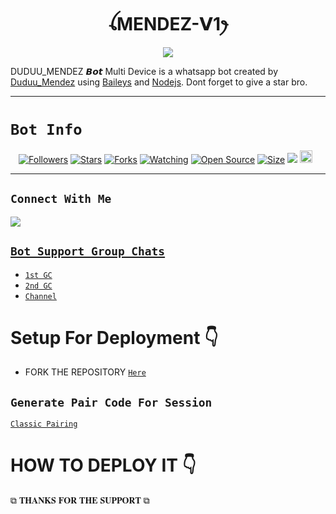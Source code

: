  

<h1 align="center">ꪶMENDEZ-𝗩1ꫂ<br></h1>
<p align="center">
<img src="https://telegra.ph/file/abf6c41b862aee9d0ddec.jpg" />
</p>

<p align="center">

DUDUU_MENDEZ 𝘽𝙤𝙩 Multi Device is a whatsapp bot created by <a href="https://github.com/DuduumendezBackup" target="_blank">Duduu_Mendez</a> using <a href="https://github.com/adiwajshing/Baileys" target="_blank">Baileys</a> and <a href="https://github.com/nodejs" target="_blank">Nodejs</a>. Dont forget to give a star bro.
</p>



------

# ```Bot Info```
<p align="center">
<a href="https://github.com/DuduumendezBackup/followers"><img title="Followers" src="https://img.shields.io/github/followers/DuduumendezBackup?color=red&style=flat-square"></a>
<a href="https://github.com/DuduumendezBackup/MENDEZ-V1/stargazers/"><img title="Stars" src="https://img.shields.io/github/stars/DuduumendezBackup/MENDEZ-V1?color=blue&style=flat-square"></a>
<a href="https://github.com/DuduumendezBackup/MENDEZ-V1/network/members"><img title="Forks" src="https://img.shields.io/github/forks/DuduumendezBackup/MENDEZ-V1?color=red&style=flat-square"></a>
<a href="https://github.com/DuduumendezBackup/MENDEZ-V1/watchers"><img title="Watching" src="https://img.shields.io/github/watchers/DuduumendezBackup/MENDEZ-V1?label=Watchers&color=blue&style=flat-square"></a>
<a href="https://github.com/DuduumendezBackup/MENDEZ-V1"><img title="Open Source" src="https://img.shields.io/badge/Author-Mendez%20Bot%20Inc.-red?v=103"></a>
<a href="https://github.com/DuduumendezBackup/MENDEZ-V1"><img title="Size" src="https://img.shields.io/github/repo-size/DuduumendezBackup/MENDEZ-V1?style=flat-square&color=green"></a>
<a href="https://hits.seeyoufarm.com"><img src="https://hits.seeyoufarm.com/api/count/incr/badge.svg?url=https%3A%2F%2Fgithub.com%DuduumendezBackup%2FMENDEZ-V1&count_bg=%2379C83D&title_bg=%23555555&icon=probot.svg&icon_color=%2300FF6D&title=hits&edge_flat=false"/></a>
<a href="https://github.com/DuduumendezBackup/MENDEZ-V1/graphs/commit-activity"><img height="20" src="https://img.shields.io/badge/Maintained%3F-yes-green.svg"></a>&nbsp;&nbsp;
</p>
<p align='center'>
    </p>

-------

## ```Connect With Me```
<p align="center">

<a href="https://chat.whatsapp.com/EPSGKau0IVi7J5lyOJO7Jk"><img src="https://img.shields.io/badge/WhatsApp ?style=for-the-badge&logo=whatsapp&logoColor=white&link=httpshttps://chat.whatsapp.com/EPwSGKau0IVi7J5lyOJO7Jk" /><br>


## ```Bot Support Group Chats```

- [`1st GC`](https://chat.whatsapp.com/LlCjedKuIJZD0sHYsKoTqr)
- [`2nd GC`](https://chat.whatsapp.com/LlCjedKuIJZD0sHYsKoTqr)
- [`Channel`](https://whatsapp.com/channel/0029VacgCaPKmCPGmTmrnT)



# Setup For Deployment 👇

- FORK THE REPOSITORY [`Here`](https://github.com/DuduumendezBackup/MENDEZ-V1/fork)

## `Generate Pair Code For Session`

[`Classic Pairing`](https://replit.com/@nicksoniaudax5/Classic-Pairing-2?s=app)


# HOW TO DEPLOY IT 👇


 ⧉ 𝐓𝐇𝐀𝐍𝐊𝐒 𝐅𝐎𝐑 𝐓𝐇𝐄 𝐒𝐔𝐏𝐏𝐎𝐑𝐓 ⧉
